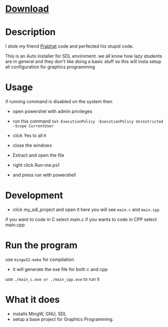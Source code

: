 # [Download](https://github.com/acedmicabhishek/SDL2_ENV/releases/tag/v1.0.0)

# Description 

I stole my friend [Prabhat](https://github.com/KunwarPrabhat) code
and perfected his stupid code.

This is an Auto installer for SDL enviroment.
we all know how lazy students are in general 
and they don't like doing a basic stuff 
so this will insta setup all configuration for 
graphics programming

# Usage
if running command is disabled on the system then 

- open powershel with admin privileges 
- run this command ```Set-ExecutionPolicy -ExecutionPolicy Unrestricted -Scope CurrentUser```
- click Yes to all ```R```
- close the windows


- Extract and open the file 
- right click Run-me.ps1
- and press run with powershell

# Development 
- click my_sdl_project and open it
 here you will see ```main.c``` and ```main.cpp```
 
 if you want to code in C select main.c 
 if you wants to code in CPP select main.cpp

 
# Run the program
use ```mingw32-make``` for compilation
* it will generate the exe file for both c and cpp

use ```./main_c.exe or ./main_cpp.exe``` to run it 


# What it does 
- installs MingW, GNU, SDL 
- setup a base project for Graphics Programming.
